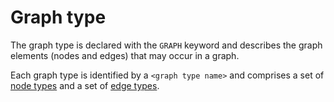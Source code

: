 # Graph type

The graph type is declared with the `GRAPH` keyword and describes the graph elements (nodes and edges) that may occur in a graph.

Each graph type is identified by a `<graph type name>` and comprises a set of [node types](node-type.md) and a set of [edge types](edge-type.md).

